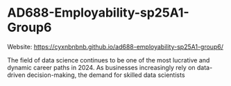 # AD688-Employability-sp25A1-Group6
Website: https://cyxnbnbnb.github.io/ad688-employability-sp25A1-group6/

The field of data science continues to be one of the most lucrative and dynamic career paths in 2024. As businesses increasingly rely on data-driven decision-making, the demand for skilled data scientists 
